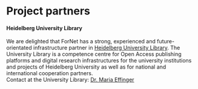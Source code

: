 # Project partners

#### Heidelberg University Library 
We are delighted that ForNet has a strong, experienced and future-orientated infrastructure partner in [Heidelberg University Library](https://www.ub.uni-heidelberg.de/en).
The University Library is a competence centre for Open Access publishing platforms and digital research infrastructures for the university institutions and projects of Heidelberg University as well as for national and international cooperation partners.  
Contact at the University Library: [Dr. Maria Effinger](https://www.ub.uni-heidelberg.de/Englisch/allg/Mitarbeiter/effinger.html)
